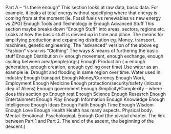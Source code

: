 Part A – “Is there enough”   This section looks at raw data, basic data. For example, it looks at total energy without specifying where that energy is coming from at the moment (ie. Fossil fuels vs renewables vs new energy vs ZPG)   Enough Tools and Technology ie Enough Advanced Stuff This section maybe breaks down “Enough Stuff” into areas, sectors, regions etc. Looks at how the basic stuff is divvied up in time and place.  The means for amplifying production and expanding distribution eg. Money, transport, machines, genetic engineering, The “advanced” version of the above eg “Fashion” vis-a-vis “Clothing” The ways & means of furthering the basic stuff Enough Distribution (= enough movement, enough exchange, enough cycling between area/people/orgs) Enough Production ( = enough generation, enough creation, enough cycling over time) Use water as an example ie. Drought and flooding in same region over time. Water used in industry Enough transport Enough Money/Currency Enough Work, Employment Enough Medicine Enough protection/security/safety (inlcude idea of Aliens) Enough government  Enough Simplicity/Complexity – where does this section go Enough rest  Enough Science Enough Research  Enough Entertainment Enough Play Enough Information Enough Knowledge Enough Intelligence Enough Ideas Enough Faith Enough Time Enough Wisdom Enough Love  Enough Health Health has many aspects. Physical body. Mental. Emotional. Psychological.  Enough God (the pivotal chapter. The link between Part 1 and Part 2. The end of the ascent, the beginning of the descent.)